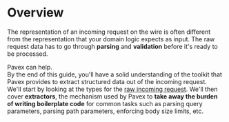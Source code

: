 # Overview

The representation of an incoming request on the wire is often different from 
the representation that your domain logic expects as input. 
The raw request data has to go through **parsing** and **validation** before it's ready
to be processed.

Pavex can help.  
By the end of this guide, you'll have a solid understanding of the toolkit that Pavex provides 
to extract structured data out of the incoming request.  
We'll start by looking at the types for the [raw incoming request](wire_data.md).
We'll then cover **extractors**, the mechanism used by Pavex to **take away the burden of writing 
boilerplate code** for common tasks such as parsing query parameters, parsing path parameters, 
enforcing body size limits, etc.  
